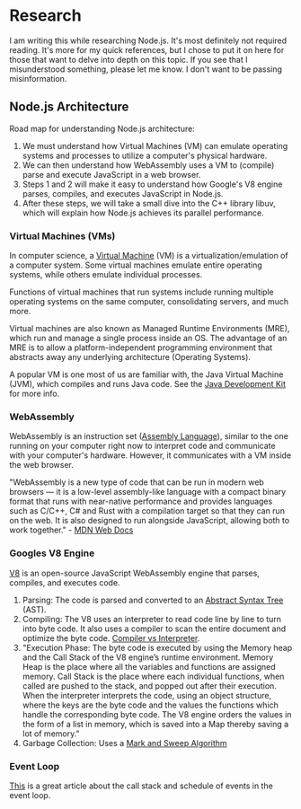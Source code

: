 # Research
I am writing this while researching Node.js. It's most definitely not required reading. It's more for my quick references, but I chose to put it on here for those that want to delve into depth on this topic. If you see that I misunderstood something, please let me know. I don't want to be passing misinformation. 
## Node.js Architecture

Road map for understanding Node.js architecture: 
1. We must understand how Virtual Machines (VM) can emulate operating systems and processes to utilize a computer's physical hardware.
2. We can then understand how WebAssembly uses a VM to (compile) parse and execute JavaScript in a web browser.
3. Steps 1 and 2 will make it easy to understand how Google's V8 engine parses, compiles, and executes JavaScript in Node.js.
4. After these steps, we will take a small dive into the C++ library libuv, which will explain how Node.js achieves its parallel performance.


### Virtual Machines (VMs)
In computer science, a [Virtual Machine](https://en.wikipedia.org/wiki/Virtual_machine) (VM) is a virtualization/emulation of a computer system. Some virtual machines emulate entire operating systems, while others emulate individual processes. 

Functions of virtual machines that run systems include running multiple operating systems on the same computer, consolidating servers, and much more. 

Virtual machines are also known as Managed Runtime Environments (MRE), which run and manage a single process inside an OS. The advantage of an MRE is to allow a platform-independent programming environment that abstracts away any underlying architecture (Operating Systems).

A popular VM is one most of us are familiar with, the Java Virtual Machine (JVM), which compiles and runs Java code. See the [Java Development Kit](https://www.geeksforgeeks.org/differences-jdk-jre-jvm/) for more info.
### WebAssembly

WebAssembly is an instruction set ([Assembly Language](https://en.wikipedia.org/wiki/Assembly_language)), similar to the one running on your computer right now to interpret code and communicate with your computer's hardware. However, it communicates with a VM inside the web browser.

"WebAssembly is a new type of code that can be run in modern web browsers — it is a low-level assembly-like language with a compact binary format that runs with near-native performance and provides languages such as C/C++, C# and Rust with a compilation target so that they can run on the web. It is also designed to run alongside JavaScript, allowing both to work together." - [MDN Web Docs](https://developer.mozilla.org/en-US/docs/WebAssembly)

### Googles V8 Engine
[V8](https://www.geeksforgeeks.org/how-v8-compiles-javascript-code/) is an open-source JavaScript WebAssembly engine that parses, compiles, and executes code. 
1. Parsing: The code is parsed and converted to an [Abstract Syntax Tree](https://en.wikipedia.org/wiki/Abstract_syntax_tree) (AST). 
2. Compiling: The V8 uses an interpreter to read code line by line to turn into byte code. It also uses a compiler to scan the entire document and optimize the byte code. [Compiler vs Interpreter](https://www.geeksforgeeks.org/compiler-vs-interpreter-2/). 
3. "Execution Phase: The byte code is executed by using the Memory heap and the Call Stack of the V8 engine’s runtime environment. Memory Heap is the place where all the variables and functions are assigned memory. Call Stack is the place where each individual functions, when called are pushed to the stack, and popped out after their execution. When the interpreter interprets the code, using an object structure, where the keys are the byte code and the values the functions which handle the corresponding byte code. The V8 engine orders the values in the form of a list in memory, which is saved into a Map thereby saving a lot of memory."
4. Garbage Collection: Uses a [Mark and Sweep Algorithm](https://www.geeksforgeeks.org/mark-and-sweep-garbage-collection-algorithm/) 

### Event Loop
[This](https://nodejs.org/en/docs/guides/event-loop-timers-and-nexttick/) is a great article about the call stack and schedule of events in the event loop.  
